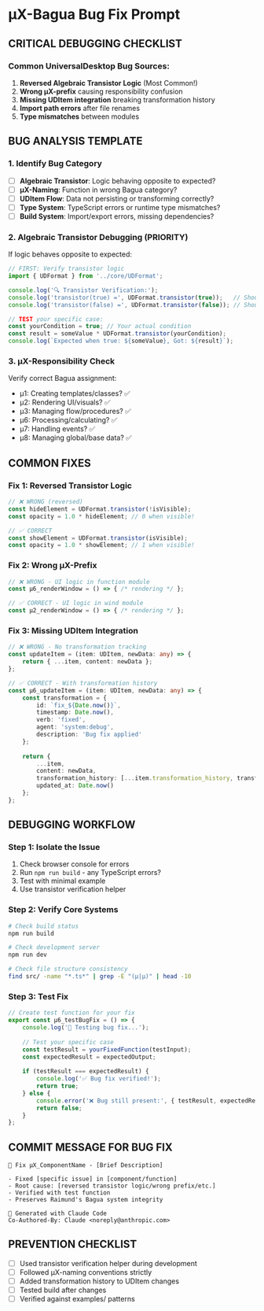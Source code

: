 # μX-Bagua Bug Fix Prompt

## CRITICAL DEBUGGING CHECKLIST

### Common UniversalDesktop Bug Sources:
1. **Reversed Algebraic Transistor Logic** (Most Common!)
2. **Wrong μX-prefix** causing responsibility confusion  
3. **Missing UDItem integration** breaking transformation history
4. **Import path errors** after file renames
5. **Type mismatches** between modules

## BUG ANALYSIS TEMPLATE

### 1. Identify Bug Category
- [ ] **Algebraic Transistor**: Logic behaving opposite to expected?
- [ ] **μX-Naming**: Function in wrong Bagua category?
- [ ] **UDItem Flow**: Data not persisting or transforming correctly?
- [ ] **Type System**: TypeScript errors or runtime type mismatches?
- [ ] **Build System**: Import/export errors, missing dependencies?

### 2. Algebraic Transistor Debugging (PRIORITY)
If logic behaves opposite to expected:

```typescript
// FIRST: Verify transistor logic
import { UDFormat } from '../core/UDFormat';

console.log('🔍 Transistor Verification:');
console.log('transistor(true) =', UDFormat.transistor(true));   // Should be 1
console.log('transistor(false) =', UDFormat.transistor(false)); // Should be 0

// TEST your specific case:
const yourCondition = true; // Your actual condition
const result = someValue * UDFormat.transistor(yourCondition);
console.log(`Expected when true: ${someValue}, Got: ${result}`);
```

### 3. μX-Responsibility Check
Verify correct Bagua assignment:
- μ1: Creating templates/classes? ✅ 
- μ2: Rendering UI/visuals? ✅
- μ3: Managing flow/procedures? ✅
- μ6: Processing/calculating? ✅
- μ7: Handling events? ✅
- μ8: Managing global/base data? ✅

## COMMON FIXES

### Fix 1: Reversed Transistor Logic
```typescript
// ❌ WRONG (reversed)
const hideElement = UDFormat.transistor(!isVisible);
const opacity = 1.0 * hideElement; // 0 when visible!

// ✅ CORRECT  
const showElement = UDFormat.transistor(isVisible);
const opacity = 1.0 * showElement; // 1 when visible!
```

### Fix 2: Wrong μX-Prefix
```typescript
// ❌ WRONG - UI logic in function module
const μ6_renderWindow = () => { /* rendering */ };

// ✅ CORRECT - UI logic in wind module
const μ2_renderWindow = () => { /* rendering */ };
```

### Fix 3: Missing UDItem Integration
```typescript
// ❌ WRONG - No transformation tracking
const updateItem = (item: UDItem, newData: any) => {
    return { ...item, content: newData };
};

// ✅ CORRECT - With transformation history
const μ6_updateItem = (item: UDItem, newData: any) => {
    const transformation = {
        id: `fix_${Date.now()}`,
        timestamp: Date.now(),
        verb: 'fixed',
        agent: 'system:debug',
        description: 'Bug fix applied'
    };
    
    return {
        ...item,
        content: newData,
        transformation_history: [...item.transformation_history, transformation],
        updated_at: Date.now()
    };
};
```

## DEBUGGING WORKFLOW

### Step 1: Isolate the Issue
1. Check browser console for errors
2. Run `npm run build` - any TypeScript errors?
3. Test with minimal example
4. Use transistor verification helper

### Step 2: Verify Core Systems
```bash
# Check build status
npm run build

# Check development server  
npm run dev

# Check file structure consistency
find src/ -name "*.ts*" | grep -E "(μ|µ)" | head -10
```

### Step 3: Test Fix
```typescript
// Create test function for your fix
export const μ6_testBugFix = () => {
    console.log('🧪 Testing bug fix...');
    
    // Test your specific case
    const testResult = yourFixedFunction(testInput);
    const expectedResult = expectedOutput;
    
    if (testResult === expectedResult) {
        console.log('✅ Bug fix verified!');
        return true;
    } else {
        console.error('❌ Bug still present:', { testResult, expectedResult });
        return false;
    }
};
```

## COMMIT MESSAGE FOR BUG FIX
```
🐛 Fix μX_ComponentName - [Brief Description]

- Fixed [specific issue] in [component/function]
- Root cause: [reversed transistor logic/wrong prefix/etc.]
- Verified with test function
- Preserves Raimund's Bagua system integrity

🤖 Generated with Claude Code
Co-Authored-By: Claude <noreply@anthropic.com>
```

## PREVENTION CHECKLIST
- [ ] Used transistor verification helper during development
- [ ] Followed μX-naming conventions strictly  
- [ ] Added transformation history to UDItem changes
- [ ] Tested build after changes
- [ ] Verified against examples/ patterns